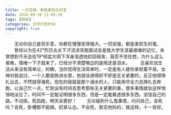 ```yaml
---
title: 一切坚强，都是柔软生的茧
date: 2016-09-30 11:05:39
tags: [随笔]
categories: 文字打败时间
copyright: true
---
```

　　无论你自己是否乐意，你都在慢慢变得强大。一切坚强，都是柔软生的茧。
　　曾经以为在42°烈日炎炎下汗流浃背跑面试会是我大学生涯最艰难的记忆，未曾想到今天会<!--more-->在19°倾盆大雨下浑身湿透地赶回宿舍，我忍不住在想，为什么这么艰难，情绪一下子就来了，已经分不清楚嘴边的是雨还是泪水。
　　总喜欢说生活从来没有简单过，的确，当你觉得生活简单时，一定是有人替你承担着不易。女神对我说过，一个人要是跌进水里，他游泳游得好不好是无关紧要的，反正他得挣扎出去，不然就得淹死。现在的我就是那个溺水的人，只能用尽全力去挣扎去奔跑，让自己忙一点，忙到没有时间去思考那些无关紧要的事，很多事情就会这样悄悄地淡忘了。时间不一定能证明很多东西，但是一定能看透很多东西。坚信自己的路，不动摇，死劲跑，明天会更好！
　　无论碰到什么鬼事情，问问自己，会死吗？会死，卧槽那不能搞，赶紧认怂。不会死，那去他妈的，就这样。十一安好。
